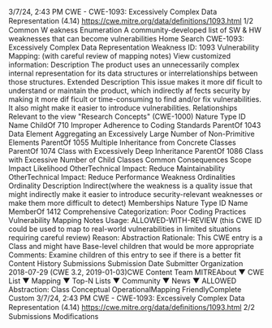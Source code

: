 3/7/24, 2:43 PM CWE - CWE-1093: Excessively Complex Data Representation (4.14)
https://cwe.mitre.org/data/deﬁnitions/1093.html 1/2
Common W eakness Enumeration
A community-developed list of SW & HW weaknesses that can become
vulnerabilities
Home Search
CWE-1093: Excessively Complex Data Representation
Weakness ID: 1093
Vulnerability Mapping: (with careful review of mapping notes)
View customized information:
 Description
The product uses an unnecessarily complex internal representation for its data structures or interrelationships between those
structures.
 Extended Description
This issue makes it more dif ficult to understand or maintain the product, which indirectly af fects security by making it more dif ficult or
time-consuming to find and/or fix vulnerabilities. It also might make it easier to introduce vulnerabilities.
 Relationships
 Relevant to the view "Research Concepts" (CWE-1000)
Nature Type ID Name
ChildOf 710 Improper Adherence to Coding Standards
ParentOf 1043 Data Element Aggregating an Excessively Large Number of Non-Primitive Elements
ParentOf 1055 Multiple Inheritance from Concrete Classes
ParentOf 1074 Class with Excessively Deep Inheritance
ParentOf 1086 Class with Excessive Number of Child Classes
 Common Consequences
Scope Impact Likelihood
OtherTechnical Impact: Reduce Maintainability
OtherTechnical Impact: Reduce Performance
 Weakness Ordinalities
Ordinality Description
Indirect(where the weakness is a quality issue that might indirectly make it easier to introduce security-relevant weaknesses or make
them more difficult to detect)
 Memberships
Nature Type ID Name
MemberOf 1412 Comprehensive Categorization: Poor Coding Practices
 Vulnerability Mapping Notes
Usage: ALLOWED-WITH-REVIEW
(this CWE ID could be used to map to real-world vulnerabilities in limited situations requiring careful review)
Reason: Abstraction
Rationale:
This CWE entry is a Class and might have Base-level children that would be more appropriate
Comments:
Examine children of this entry to see if there is a better fit
 Content History
 Submissions
Submission Date Submitter Organization
2018-07-29
(CWE 3.2, 2019-01-03)CWE Content Team MITREAbout ▼ CWE List ▼ Mapping ▼ Top-N Lists ▼ Community ▼ News ▼
ALLOWED
Abstraction: Class
Conceptual OperationalMapping
FriendlyComplete Custom
3/7/24, 2:43 PM CWE - CWE-1093: Excessively Complex Data Representation (4.14)
https://cwe.mitre.org/data/deﬁnitions/1093.html 2/2
 Submissions
 Modifications